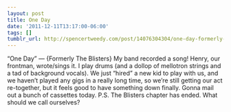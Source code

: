 ```yaml
---
layout: post
title: One Day
date: '2011-12-11T13:17:00-06:00'
tags: []
tumblr_url: http://spencertweedy.com/post/14076304304/one-day-formerly-the-blisters-my-band
---
```

“One Day” — {Formerly The Blisters}
My band recorded a song! Henry, our frontman, wrote/sings it. I play drums (and a dollop of mellotron strings and a tad of background vocals). We just “hired” a new kid to play with us, and we haven’t played any gigs in a really long time, so we’re still getting our act re-together, but it feels good to have something down finally. Gonna mail out a bunch of cassettes today.
P.S. The Blisters chapter has ended. What should we call ourselves?
